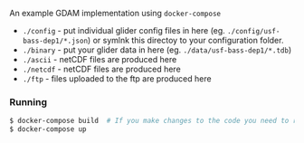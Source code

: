 An example GDAM implementation using `docker-compose`

* `./config` - put individual glider config files in here (eg. `./config/usf-bass-dep1/*.json`) or symlnk this directoy to your configuration folder.
* `./binary` - put your glider data in here (eg. `./data/usf-bass-dep1/*.tdb`)
* `./ascii` - netCDF files are produced here
* `./netcdf` - netCDF files are produced here
* `./ftp` - files uploaded to the ftp are produced here

### Running



```bash
$ docker-compose build  # If you make changes to the code you need to run this everytime
$ docker-compose up
```
